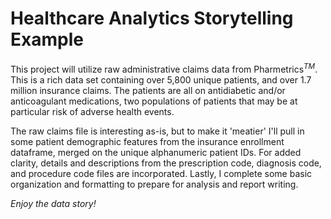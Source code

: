# Healthcare Analytics Storytelling Example

This project will utilize raw administrative claims data from Pharmetrics$^{TM}$. This is a rich data set containing over 5,800 unique patients, and over 1.7 million insurance claims. The patients are all on antidiabetic and/or anticoagulant medications, two populations of patients that may be at particular risk of adverse health events.

The raw claims file is interesting as-is, but to make it 'meatier' I'll pull in some patient demographic features from the insurance enrollment dataframe, merged on the unique alphanumeric patient IDs. For added clarity, details and descriptions from the prescription code, diagnosis code, and procedure code files are incorporated. Lastly, I complete some basic organization and formatting to prepare for analysis and report writing.  
  
*Enjoy the data story!*